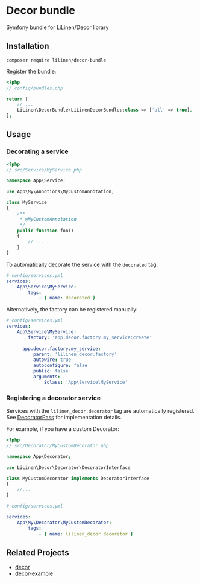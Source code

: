 # Decor bundle

Symfony bundle for LiLinen/Decor library

## Installation

`composer require lilinen/decor-bundle`

Register the bundle:
```php
<?php
// config/bundles.php

return [
    // ...
    LiLinen\DecorBundle\LiLinenDecorBundle::class => ['all' => true],
];
```

## Usage

### Decorating a service

```php
<?php
// src/Service/MyService.php

namespace App\Service;

use App\My\Annotions\MyCustomAnnotation;

class MyService
{
    /**
     * @MyCustomAnnotation 
     */
    public function foo()
    {
        // ...
    }
}
```

To automatically decorate the service with the `decorated` tag:
```yaml
# config/services.yml
services:
    App\Service\MyService:
        tags:
            - { name: decorated }
```

Alternatively, the factory can be registered manually:
```yaml
# config/services.yml
services:
    App\Service\MyService:
        factory: 'app.decor.factory.my_service:create'
        
      app.decor.factory.my_service:
          parent: 'lilinen_decor.factory'
          autowire: true
          autoconfigure: false
          public: false
          arguments:
              $class: 'App\Service\MyService'
```


### Registering a decorator service

Services with the `lilinen_decor.decorator` tag are automatically registered. See [DecoratorPass](https://github.com/LiLinen/decor-bundle/blob/master/src/DependencyInjection/Compiler/DecoratorPass.php) for implementation details.

For example, if you have a custom Decorator:
```php
<?php
// src/Decorator/MyCustomDecorator.php

namespace App\Decorator;

use LiLinen\Decor\Decorator\DecoratorInterface

class MyCustomDecorator implements DecoratorInterface
{
    //...
}
```

```yaml
# config/services.yml

services:
    App\My\Decorator\MyCustomDecorator:
        tags:
            - { name: lilinen_decor.decorator }
```

## Related Projects

* [decor](https://github.com/LiLinen/decor)
* [decor-example](https://github.com/LiLinen/decor-example)
